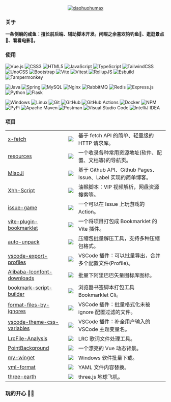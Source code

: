<div align="center">
  <a href="https://github.com/xiaohuohumax">
    <img src="https://readme-typing-svg.demolab.com?font=Fira+Code&size=24&pause=1000&color=4ADE80&width=176&height=38&lines=hello+world!;xiaohuohumax" alt="xiaohuohumax"/>
  </a>
</div>

### 关于

**一条侧躺的咸鱼：擅长前后端、辅助脚本开发。闲暇之余喜欢钓钓鱼🎣、逛逛景点🦥、看看电影🎥。**

### 使用

<!-- web -->
![Vue.js](https://img.shields.io/badge/vuejs-35495e.svg?style=flat&logo=vuedotjs&logoColor=4FC08D)
![CSS3](https://img.shields.io/badge/css3-1572B6.svg?style=flat&logo=css3&logoColor=white)
![HTML5](https://img.shields.io/badge/html5-E34F26.svg?style=flat&logo=html5&logoColor=white)
![JavaScript](https://img.shields.io/badge/javascript-323330.svg?style=flat&logo=javascript&logoColor=F7DF1E)
![TypeScript](https://img.shields.io/badge/typescript-007ACC.svg?style=flat&logo=typescript&logoColor=white)
![TailwindCSS](https://img.shields.io/badge/tailwindcss-38B2AC.svg?style=flat&logo=tailwind-css&logoColor=white)
![UnoCSS](https://img.shields.io/badge/unocss-333333.svg?style=flat&logo=unocss&logoColor=white)
![Bootstrap](https://img.shields.io/badge/bootstrap-8511FA.svg?style=flat&logo=bootstrap&logoColor=white)
![Vite](https://img.shields.io/badge/vite-646CFF.svg?style=flat&logo=vite&logoColor=white)
![Vitest](https://img.shields.io/badge/-Vitest-252529?style=flat&logo=vitest&logoColor=FCC72B)
![RollupJS](https://img.shields.io/badge/RollupJS-ef3335?style=flat&logo=rollup.js&logoColor=white)
![Esbuild](https://img.shields.io/badge/esbuild-FFCF00.svg?style=flat&logo=esbuild&logoColor=black)
![Tampermonkey](https://img.shields.io/badge/tampermonkey-00485B.svg?style=flat&logo=tampermonkey&logoColor=white)
<!-- background -->
![Java](https://img.shields.io/badge/java-ED8B00.svg?style=flat&logo=openjdk&logoColor=white)
![Spring](https://img.shields.io/badge/spring-6DB33F.svg?style=flat&logo=spring&logoColor=white)
![MySQL](https://img.shields.io/badge/mysql-4479A1.svg?style=flat&logo=mysql&logoColor=white)
![Nginx](https://img.shields.io/badge/nginx-009639.svg?style=flat&logo=nginx&logoColor=white)
![RabbitMQ](https://img.shields.io/badge/Rabbitmq-FF6600?style=flat&logo=rabbitmq&logoColor=white)
![Redis](https://img.shields.io/badge/redis-DD0031.svg?style=flat&logo=redis&logoColor=white)
![Express.js](https://img.shields.io/badge/express.js-404d59.svg?style=flat&logo=express&logoColor=61DAFB)
![Python](https://img.shields.io/badge/python-3670A0?style=flat&logo=python&logoColor=ffdd54)
![Flask](https://img.shields.io/badge/flask-000.svg?style=flat&logo=flask&logoColor=white)
<!-- env -->
![Windows](https://img.shields.io/badge/Windows-0078D6?style=flat&logo=windows&logoColor=white)
![Linux](https://img.shields.io/badge/Linux-FCC624?style=flat&logo=linux&logoColor=black)
![Git](https://img.shields.io/badge/git-F05033.svg?style=flat&logo=git&logoColor=white)
![GitHub](https://img.shields.io/badge/github-121011.svg?style=flat&logo=github&logoColor=white)
![GitHub Actions](https://img.shields.io/badge/github%20actions-2671E5.svg?style=flat&logo=githubactions&logoColor=white)
![Docker](https://img.shields.io/badge/docker-0db7ed.svg?style=flat&logo=docker&logoColor=white)
![NPM](https://img.shields.io/badge/NPM-CB3837.svg?style=flat&logo=npm&logoColor=white)
![PyPi](https://img.shields.io/badge/pypi-ececec.svg?style=flat&logo=pypi&logoColor=1f73b7)
![Apache Maven](https://img.shields.io/badge/Apache%20Maven-C71A36?style=flat&logo=Apache%20Maven&logoColor=white)
![Postman](https://img.shields.io/badge/Postman-FF6C37?style=flat&logo=postman&logoColor=white)
![Visual Studio Code](https://img.shields.io/badge/Visual%20Studio%20Code-0078d7.svg?style=flat&logo=visual-studio-code&logoColor=white)
![IntelliJ IDEA](https://img.shields.io/badge/IntelliJIDEA-000000.svg?style=flat&logo=intellij-idea&logoColor=white)

### 项目

<table>
  <tr>
    <td>
      <a href="https://github.com/xiaohuohumax/x-fetch">x-fetch</a>
    </td>
    <td>
      <img src="https://img.shields.io/badge/typescript-007ACC.svg?style=flat&logo=typescript&logoColor=white"/>
    </td>
    <td>基于 fetch API 的简单、轻量级的 HTTP 请求库。</td>
  </tr>
  <tr>
    <td>
      <a href="https://github.com/xiaohuohumax/resources">resources</a>
    </td>
    <td>
      <img src="https://img.shields.io/badge/typescript-007ACC.svg?style=flat&logo=typescript&logoColor=white"/>
    </td>
    <td>一个收录各种常用资源地址(软件、配置、文档等)的导航页。</td>
  </tr>
  <tr>
    <td>
      <a href="https://github.com/xiaohuohumax/MiaoJi">MiaoJi</a>
    </td>
    <td>
      <img src="https://img.shields.io/badge/vuejs-35495e.svg?style=flat&logo=vuedotjs&logoColor=4FC08D"/>
    </td>
    <td>基于 Github API、Github Pages、Issue、Label 实现的简单博客。</td>
  </tr>
  <tr>
    <td>
      <a href="https://github.com/xiaohuohumax/Xhh-Script">Xhh-Script</a>
    </td>
    <td>
      <img src="https://img.shields.io/badge/tampermonkey-00485B.svg?style=flat&logo=tampermonkey&logoColor=white"/>
    </td>
    <td>油猴脚本：VIP 视频解析，网盘资源搜索等。</td>
  </tr>
  <tr>
    <td>
      <a href="https://github.com/xiaohuohumax/issue-game">issue-game</a>
    </td>
    <td>
      <img src="https://img.shields.io/badge/github%20actions-2671E5.svg?style=flat&logo=githubactions&logoColor=white"/>
    </td>
    <td>一个可以在 Issue 上玩游戏的 Action。</td>
  </tr>
  <tr>
    <td>
      <a href="https://github.com/xiaohuohumax/vite-plugin-bookmarklet">vite-plugin-bookmarklet</a>
    </td>
    <td>
      <img src="https://img.shields.io/badge/vite-646CFF.svg?style=flat&logo=vite&logoColor=white"/>
    </td>
    <td>一个将项目打包成 Bookmarklet 的 Vite 插件。</td>
  </tr>
  <tr>
    <td>
      <a href="https://github.com/xiaohuohumax/auto-unpack">auto-unpack</a>
    </td>
    <td>
      <img src="https://img.shields.io/badge/python-3670A0?style=flat&logo=python&logoColor=ffdd54"/>
    </td>
    <td>压缩包批量解压工具，支持多种压缩包格式。</td>
  </tr>
  <tr>
    <td>
      <a href="https://github.com/xiaohuohumax/vscode-export-profiles">vscode-export-profiles</a>
    </td>
    <td>
      <img src="https://img.shields.io/badge/Visual%20Studio%20Code-0078d7.svg?style=flat&logo=visual-studio-code&logoColor=white"/>
    </td>
    <td>VSCode 插件：可以批量导出，合并多个配置文件(Profile)。</td>
  </tr>
  <tr>
    <td>
      <a href="https://github.com/xiaohuohumax/Alibaba-Iconfont-downloads">Alibaba-Iconfont-downloads</a>
    </td>
    <td>
      <img src="https://img.shields.io/badge/javascript-323330.svg?style=flat&logo=javascript&logoColor=F7DF1E"/>
    </td>
    <td>批量下阿里巴巴矢量图标库图标。</td>
  </tr>
  <tr>
    <td>
      <a href="https://github.com/xiaohuohumax/bookmark-script-builder">bookmark-script-builder</a>
    </td>
    <td>
      <img src="https://img.shields.io/badge/RollupJS-ef3335?style=flat&logo=rollup.js&logoColor=white"/>
    </td>
    <td>浏览器书签脚本打包工具 Bookmarklet Cli。</td>
  </tr>
  <tr>
    <td>
      <a href="https://github.com/xiaohuohumax/format-files-by-ignores">format-files-by-ignores</a>
    </td>
    <td>
      <img src="https://img.shields.io/badge/Visual%20Studio%20Code-0078d7.svg?style=flat&logo=visual-studio-code&logoColor=white"/>
    </td>
    <td>VSCode 插件：批量格式化未被 ignore 配置过滤的文件。</td>
  </tr>
  <tr>
    <td>
      <a href="https://github.com/xiaohuohumax/vscode-theme-css-variables">vscode-theme-css-variables</a>
    </td>
    <td>
      <img src="https://img.shields.io/badge/Visual%20Studio%20Code-0078d7.svg?style=flat&logo=visual-studio-code&logoColor=white"/>
    </td>
    <td>VSCode 插件：补全用户输入的 VSCode 主题变量名。</td>
  </tr>
  <tr>
    <td>
      <a href="https://github.com/xiaohuohumax/LrcFile-Analysis">LrcFile-Analysis</a>
    </td>
    <td>
      <img src="https://img.shields.io/badge/typescript-007ACC.svg?style=flat&logo=typescript&logoColor=white"/>
    </td>
    <td>LRC 歌词文件处理工具。</td>
  </tr>
  <tr>
    <td>
      <a href="https://github.com/xiaohuohumax/PointBackground">PointBackground</a>
    </td>
    <td>
      <img src="https://img.shields.io/badge/vuejs-35495e.svg?style=flat&logo=vuedotjs&logoColor=4FC08D"/>
    </td>
    <td>一个漂亮的 Vue 动态背景。</td>
  </tr>
  <tr>
    <td>
      <a href="https://github.com/xiaohuohumax/my-winget">my-winget</a>
    </td>
    <td>
      <img src="https://img.shields.io/badge/PowerShell-5391FE.svg?style=flat&logo=powershell&logoColor=white"/>
    </td>
    <td>Windows 软件批量下载。</td>
  </tr>
  <tr>
    <td>
      <a href="https://github.com/xiaohuohumax/yml-format">yml-format</a>
    </td>
    <td>
      <img src="https://img.shields.io/badge/python-3670A0?style=flat&logo=python&logoColor=ffdd54"/>
    </td>
    <td>YAML 文件内容替换。</td>
  </tr>
  <tr>
    <td>
      <a href="https://github.com/xiaohuohumax/three-earth">three-earth</a>
    </td>
    <td>
      <img src="https://img.shields.io/badge/threejs-black?style=flat&logo=three.js&logoColor=white"/>
    </td>
    <td>three.js 地球飞机。</td>
  </tr>
</table>

### 玩的开心 🎉🎉
